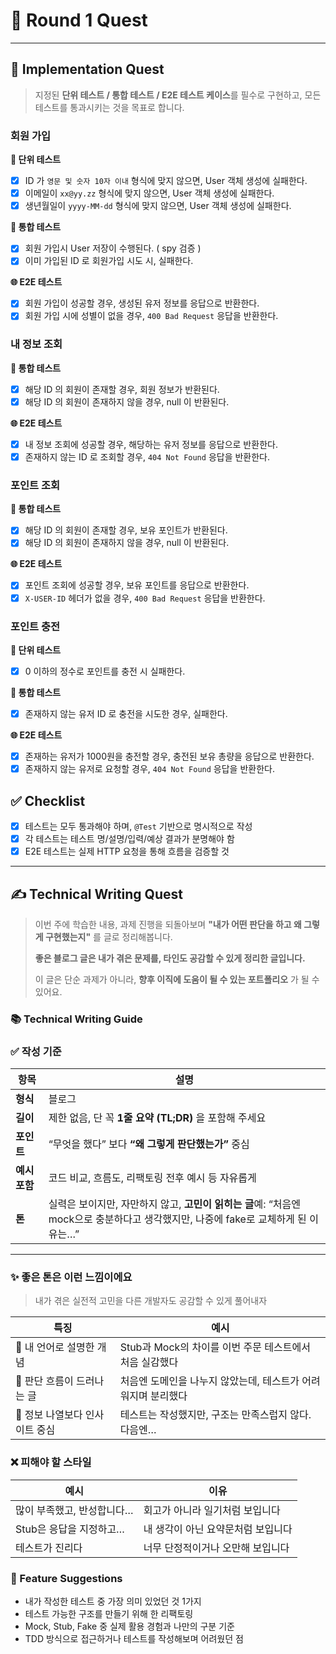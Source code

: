 # 📝 Round 1 Quest

---

## 🧪 Implementation Quest

> 지정된 **단위 테스트 / 통합 테스트 / E2E 테스트 케이스**를 필수로 구현하고, 모든 테스트를 통과시키는 것을 목표로 합니다.
>

### 회원 가입

**🧱 단위 테스트**

- [x]  ID 가 `영문 및 숫자 10자 이내` 형식에 맞지 않으면, User 객체 생성에 실패한다.
- [x]  이메일이 `xx@yy.zz` 형식에 맞지 않으면, User 객체 생성에 실패한다.
- [x]  생년월일이 `yyyy-MM-dd` 형식에 맞지 않으면, User 객체 생성에 실패한다.

**🔗 통합 테스트**

- [x]  회원 가입시 User 저장이 수행된다. ( spy 검증 )
- [x]  이미 가입된 ID 로 회원가입 시도 시, 실패한다.

**🌐 E2E 테스트**

- [x]  회원 가입이 성공할 경우, 생성된 유저 정보를 응답으로 반환한다.
- [x]  회원 가입 시에 성별이 없을 경우, `400 Bad Request` 응답을 반환한다.

### 내 정보 조회

**🔗 통합 테스트**

- [x]  해당 ID 의 회원이 존재할 경우, 회원 정보가 반환된다.
- [x]  해당 ID 의 회원이 존재하지 않을 경우, null 이 반환된다.

**🌐 E2E 테스트**

- [x]  내 정보 조회에 성공할 경우, 해당하는 유저 정보를 응답으로 반환한다.
- [x]  존재하지 않는 ID 로 조회할 경우, `404 Not Found` 응답을 반환한다.

### 포인트 조회

**🔗 통합 테스트**

- [x]  해당 ID 의 회원이 존재할 경우, 보유 포인트가 반환된다.
- [x]  해당 ID 의 회원이 존재하지 않을 경우, null 이 반환된다.

**🌐 E2E 테스트**

- [x]  포인트 조회에 성공할 경우, 보유 포인트를 응답으로 반환한다.
- [x]  `X-USER-ID` 헤더가 없을 경우, `400 Bad Request` 응답을 반환한다.

### 포인트 충전

**🧱 단위 테스트**

- [x]  0 이하의 정수로 포인트를 충전 시 실패한다.

**🔗 통합 테스트**

- [x]  존재하지 않는 유저 ID 로 충전을 시도한 경우, 실패한다.

**🌐 E2E 테스트**

- [x]  존재하는 유저가 1000원을 충전할 경우, 충전된 보유 총량을 응답으로 반환한다.
- [x]  존재하지 않는 유저로 요청할 경우, `404 Not Found` 응답을 반환한다.

## ✅ Checklist

- [x]  테스트는 모두 통과해야 하며, `@Test` 기반으로 명시적으로 작성
- [x]  각 테스트는 테스트 명/설명/입력/예상 결과가 분명해야 함
- [x]  E2E 테스트는 실제 HTTP 요청을 통해 흐름을 검증할 것

---

## ✍️ Technical Writing Quest

> 이번 주에 학습한 내용, 과제 진행을 되돌아보며
**"내가 어떤 판단을 하고 왜 그렇게 구현했는지"** 를 글로 정리해봅니다.
>
>
> **좋은 블로그 글은 내가 겪은 문제를, 타인도 공감할 수 있게 정리한 글입니다.**
>
> 이 글은 단순 과제가 아니라, **향후 이직에 도움이 될 수 있는 포트폴리오** 가 될 수 있어요.
>

### 📚 Technical Writing Guide

### ✅ 작성 기준

| 항목 | 설명 |
| --- | --- |
| **형식** | 블로그 |
| **길이** | 제한 없음, 단 꼭 **1줄 요약 (TL;DR)** 을 포함해 주세요 |
| **포인트** | “무엇을 했다” 보다 **“왜 그렇게 판단했는가”** 중심 |
| **예시 포함** | 코드 비교, 흐름도, 리팩토링 전후 예시 등 자유롭게 |
| **톤** | 실력은 보이지만, 자만하지 않고, **고민이 읽히는 글**예: “처음엔 mock으로 충분하다고 생각했지만, 나중에 fake로 교체하게 된 이유는…” |

---

### ✨ 좋은 톤은 이런 느낌이에요

> 내가 겪은 실전적 고민을 다른 개발자도 공감할 수 있게 풀어내자
>

| 특징 | 예시 |
| --- | --- |
| 🤔 내 언어로 설명한 개념 | Stub과 Mock의 차이를 이번 주문 테스트에서 처음 실감했다 |
| 💭 판단 흐름이 드러나는 글 | 처음엔 도메인을 나누지 않았는데, 테스트가 어려워지며 분리했다 |
| 📐 정보 나열보다 인사이트 중심 | 테스트는 작성했지만, 구조는 만족스럽지 않다. 다음엔… |

### ❌ 피해야 할 스타일

| 예시 | 이유 |
| --- | --- |
| 많이 부족했고, 반성합니다… | 회고가 아니라 일기처럼 보입니다 |
| Stub은 응답을 지정하고… | 내 생각이 아닌 요약문처럼 보입니다 |
| 테스트가 진리다 | 너무 단정적이거나 오만해 보입니다 |

### 🎯 Feature Suggestions

- 내가 작성한 테스트 중 가장 의미 있었던 것 1가지
- 테스트 가능한 구조를 만들기 위해 한 리팩토링
- Mock, Stub, Fake 중 실제 활용 경험과 나만의 구분 기준
- TDD 방식으로 접근하거나 테스트를 작성해보며 어려웠던 점